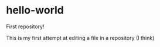 # hello-world
First repository!

This is my first attempt at editing a file in a repository (I think)
